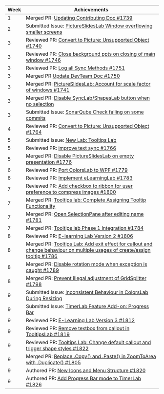 Week | Achievements
---- | ------------
1 | Merged PR: [Updating Contributing Doc #1739](https://github.com/PowerPointLabs/PowerPointLabs/pull/1739)
2 | Submitted Issue: [PictureSlidesLab Window overflowing smaller screens](https://github.com/PowerPointLabs/PowerPointLabs/issues/1741)
3 | Reviewed PR: [Convert to Picture: Unsupported Object #1740](https://github.com/PowerPointLabs/PowerPointLabs/pull/1740)
3 | Reviewed PR: [Close background ppts on closing of main window #1746](https://github.com/PowerPointLabs/PowerPointLabs/pull/1746)
3 | Reviewed PR: [Log all Sync Methods #1751](https://github.com/PowerPointLabs/PowerPointLabs/pull/1751)
3 | Merged PR [Update DevTeam Doc #1750](https://github.com/PowerPointLabs/PowerPointLabs/pull/1750)
3 | Merged PR: [PictureSlidesLab: Account for scale factor of windows #1741](https://github.com/PowerPointLabs/PowerPointLabs/pull/1742)
3 | Merged PR: [Disable SyncLab/ShapesLab button when no selection](https://github.com/PowerPointLabs/PowerPointLabs/pull/1760)
3 | Submitted Issue: [SonarQube Check failing on some commits](https://github.com/PowerPointLabs/PowerPointLabs/issues/1762)
4 | Reviewed PR: [Convert to Picture: Unsupported Object #1764](https://github.com/PowerPointLabs/PowerPointLabs/pull/1764)
5 | Submitted Issue: [New Lab: Tooltips Lab](https://github.com/PowerPointLabs/PowerPointLabs/issues/1767)
5 | Reviewed PR: [improve text sync #1766](https://github.com/PowerPointLabs/PowerPointLabs/pull/1766)
5 | Merged PR: [Disable PictureSlidesLab on empty presentation #1776](https://github.com/PowerPointLabs/PowerPointLabs/pull/1776)
6 | Reviewed PR: [Port ColorsLab to WPF #1779](https://github.com/PowerPointLabs/PowerPointLabs/pull/1779)
6 | Reviewed PR: [Implement eLearningLab #1783](https://github.com/PowerPointLabs/PowerPointLabs/pull/1783)
7 | Reviewed PR: [Add checkbox to ribbon for user preference to compress images #1800](https://github.com/PowerPointLabs/PowerPointLabs/pull/1800)
7 | Merged PR: [Tooltips lab: Complete Assigning Tooltip Functionality](https://github.com/PowerPointLabs/PowerPointLabs/pull/1780)
7 | Merged PR: [Open SelectionPane after editing name #1781](https://github.com/PowerPointLabs/PowerPointLabs/pull/1781)
7 | Merged PR: [Tooltips lab Phase 1 Integration #1784](https://github.com/PowerPointLabs/PowerPointLabs/pull/1784)
8 | Reviewed PR: [E-learning Lab Version 2 #1806](https://github.com/PowerPointLabs/PowerPointLabs/pull/1806)
8 | Merged PR: [Tooltips Lab: Add exit effect for callout and change behaviour on multiple usages of create/assign tooltip #1786](https://github.com/PowerPointLabs/PowerPointLabs/pull/1786)
8 | Merged PR: [Disable rotation mode when exception is caught #1789](https://github.com/PowerPointLabs/PowerPointLabs/pull/1789)
8 | Merged PR: [Prevent illegal adjustment of GridSplitter #1798](https://github.com/PowerPointLabs/PowerPointLabs/pull/1798)
9 | Submitted Issue: [Inconsistent Behaviour in ColorsLab During Resizing](https://github.com/PowerPointLabs/PowerPointLabs/issues/1818)
9 | Submitted Issue: [TimerLab Feature Add-on: Progress Bar](https://github.com/PowerPointLabs/PowerPointLabs/issues/1825)
9 | Reviewed PR: [E-Learning Lab Version 3 #1812](https://github.com/PowerPointLabs/PowerPointLabs/pull/1812)
9 | Reviewed PR: [Remove textbox from callout in TooltipsLab #1819](https://github.com/PowerPointLabs/PowerPointLabs/pull/1819)
9 | Reviewed PR: [Tooltips Lab: Change default callout and trigger shape styles #1822](https://github.com/PowerPointLabs/PowerPointLabs/pull/1822)
9 | Merged PR: [Replace .Copy() and .Paste() in ZoomToArea with .Duplicate() #1805](https://github.com/PowerPointLabs/PowerPointLabs/pull/1805)
9 | Authored PR: [New Icons and Menu Structure #1820](https://github.com/PowerPointLabs/PowerPointLabs/pull/1820)
9 | Authored PR: [Add Progress Bar mode to TimerLab #1826](https://github.com/PowerPointLabs/PowerPointLabs/pull/1826)